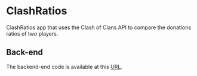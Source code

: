 # ClashRatios

ClashRatios app that uses the Clash of Clans API to compare the donations ratios of two players.

## Back-end

The backend-end code is available at this [URL](https://github.com/TinoMuzambi/ClashRatiosServer).
